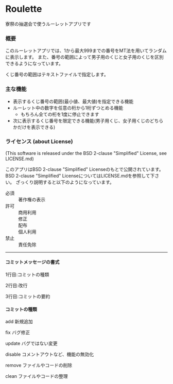 # Roulette
寮祭の抽選会で使うルーレットアプリです

### 概要
このルーレットアプリでは、1から最大999までの番号をMT法を用いてランダムに表示します。
また、番号の範囲によって男子用のくじと女子用のくじを区別できるようになっています。

くじ番号の範囲はテキストファイルで指定します。

### 主な機能
* 表示するくじ番号の範囲(最小値、最大値)を指定できる機能
* ルーレット中の数字を任意の桁から1桁ずつとめる機能
	* もちろん全ての桁を1度に停止できます
* 次に表示するくじ番号を限定できる機能(男子用くじ、女子用くじのどちらかだけを表示できる)


### ライセンス (about License)
(This software is released under the BSD 2-clause "Simplified" License, see LICENSE.md)

このアプリはBSD 2-clause "Simplified" Licenseのもとで公開されています。
BSD 2-clause "Simplified" LicenseについてはLICENSE.mdを参照して下さい。
ざっくり説明すると以下のようになっています。

<dl>
	<dt>必須</dt>
	<dd>著作権の表示</dd>
	<dt>許可</dt>
	<dd>商用利用</dd>
	<dd>修正</dd>
	<dd>配布</dd>
	<dd>個人利用</dd>
	<dt>禁止</dt>
	<dd>責任免除</dd>
</dl>

  
  
-------------

#### コミットメッセージの書式
1行目:コミットの種類

2行目:改行

3行目:コミットの要約


#### コミットの種類
add     新規追加

fix     バグ修正

update  バグではない変更

disable コメントアウトなど、機能の無効化

remove  ファイルやコードの削除

clean   ファイルやコードの整理

